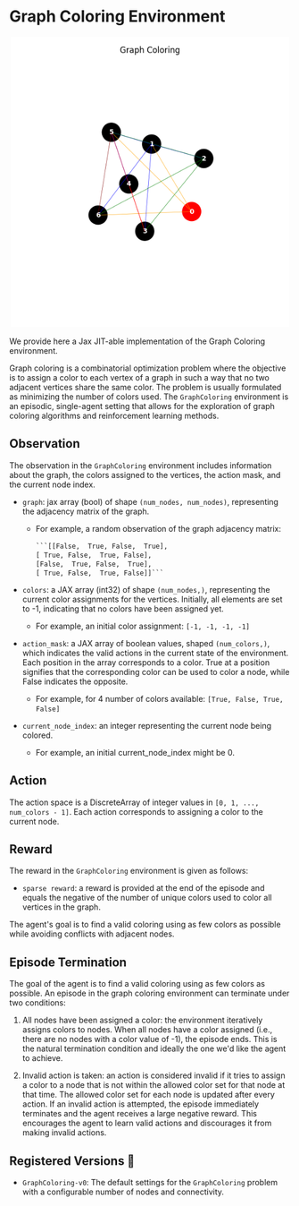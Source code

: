 # Graph Coloring Environment

<p align="center">
    <img src="../env_img/graph_coloring.png" width="500"/>
</p>

We provide here a Jax JIT-able implementation of the Graph Coloring environment.

Graph coloring is a combinatorial optimization problem where the objective is to assign a color to each vertex of a graph in such a way that no two adjacent vertices share the same color. The problem is usually formulated as minimizing the number of colors used. The `GraphColoring` environment is an episodic, single-agent setting that allows for the exploration of graph coloring algorithms and reinforcement learning methods.

## Observation

The observation in the `GraphColoring` environment includes information about the graph, the colors assigned to the vertices, the action mask, and the current node index.

- `graph`: jax array (bool) of shape `(num_nodes, num_nodes)`, representing the adjacency matrix of the graph.
  - For example, a random observation of the graph adjacency matrix:

        ```[[False,  True, False,  True],
        [ True, False,  True, False],
        [False,  True, False,  True],
        [ True, False,  True, False]]```

- `colors`: a JAX array (int32) of shape `(num_nodes,)`, representing the current color assignments for the vertices. Initially, all elements are set to -1, indicating that no colors have been assigned yet.
  - For example, an initial color assignment:
    ```[-1, -1, -1, -1]```

- `action_mask`: a JAX array of boolean values, shaped `(num_colors,)`, which indicates the valid actions in the current state of the environment. Each position in the array corresponds to a color. True at a position signifies that the corresponding color can be used to color a node, while False indicates the opposite.
  - For example, for 4 number of colors available:
    ```[True, False, True, False]```

- `current_node_index`: an integer representing the current node being colored.
  - For example, an initial current_node_index might be 0.

## Action

The action space is a DiscreteArray of integer values in `[0, 1, ..., num_colors - 1]`. Each action corresponds to assigning a color to the current node.

## Reward

The reward in the `GraphColoring` environment is given as follows:

- `sparse reward`: a reward is provided at the end of the episode and equals the negative of the number of unique colors used to color all vertices in the graph.

The agent's goal is to find a valid coloring using as few colors as possible while avoiding conflicts with adjacent nodes.

## Episode Termination

The goal of the agent is to find a valid coloring using as few colors as possible. An episode in the graph coloring environment can terminate under two conditions:

1. All nodes have been assigned a color: the environment iteratively assigns colors to nodes. When all nodes have a color assigned (i.e., there are no nodes with a color value of -1), the episode ends. This is the natural termination condition and ideally the one we'd like the agent to achieve.

2. Invalid action is taken: an action is considered invalid if it tries to assign a color to a node that is not within the allowed color set for that node at that time. The allowed color set for each node is updated after every action. If an invalid action is attempted, the episode immediately terminates and the agent receives a large negative reward. This encourages the agent to learn valid actions and discourages it from making invalid actions.

## Registered Versions 📖

- `GraphColoring-v0`: The default settings for the `GraphColoring` problem with a configurable number of nodes and connectivity.
